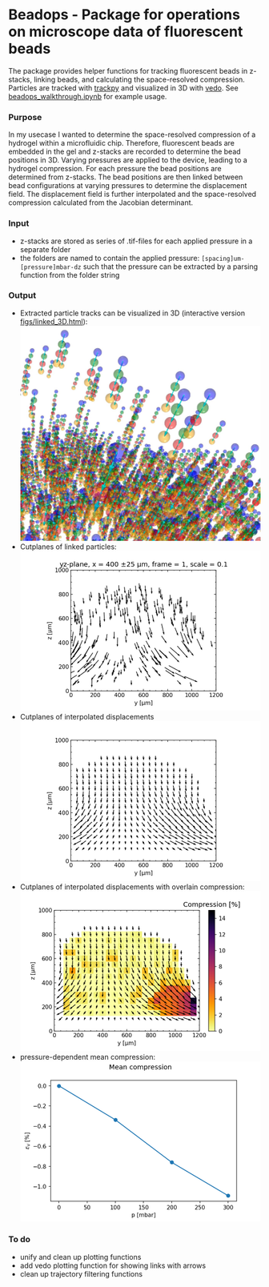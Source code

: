 # Beadops - Package for operations on microscope data of fluorescent beads

The package provides helper functions for tracking fluorescent beads in z-stacks, linking beads, and calculating the space-resolved compression.
Particles are tracked with [trackpy](https://github.com/soft-matter/trackpy) and visualized in 3D with [vedo](https://github.com/marcomusy/vedo).
See [beadops_walkthrough.ipynb](beadops_walkthrough.ipynb) for example usage.

### Purpose

In my usecase I wanted to determine the space-resolved compression of a hydrogel within a microfluidic chip. Therefore, fluorescent beads are embedded in the gel and z-stacks are recorded to determine the bead positions in 3D. Varying pressures are applied to the device, leading to a hydrogel compression. For each pressure the bead positions are determined from z-stacks. The bead positions are then linked between bead configurations at varying pressures to determine the displacement field. The displacement field is further interpolated and the space-resolved compression calculated from the Jacobian determinant.


### Input

- z-stacks are stored as series of .tif-files for each applied pressure in a separate folder
- the folders are named to contain the applied pressure: `[spacing]um-[pressure]mbar-dz` such that the pressure can be extracted by a parsing function from the folder string

### Output

- Extracted particle tracks can be visualized in 3D (interactive version [figs/linked_3D.html](https://htmlpreview.github.io/?https://raw.githubusercontent.com/ilorevilo/beadops/master/figs/linked_3D.html)):
	![](figs/linked_3D.jpg)
- Cutplanes of linked particles:
	![](figs/yz_x400_f1.png)
- Cutplanes of interpolated displacements
	![](figs/yz_x400_f1-int.png)
- Cutplanes of interpolated displacements with overlain compression:
	![](figs/yz_x400_f1-int-comp.png)
- pressure-dependent mean compression:
	![](figs/mean_comp.png)

### To do
- unify and clean up plotting functions
- add vedo plotting function for showing links with arrows
- clean up trajectory filtering functions